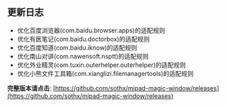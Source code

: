 ## 更新日志

- 优化百度浏览器(com.baidu.browser.apps)的适配规则
- 优化有医笔记(com.baidu.doctorbox)的适配规则
- 优化百度知道(com.baidu.iknow)的适配规则
- 优化南山对讲(com.nawensoft.nsptt)的适配规则
- 优化外业精灵(com.tuxin.outerhelper.outerhelper)的适配规则
- 优化小熊文件工具箱(com.xianglizi.filemanagertools)的适配规则




**完整版本请点击**: [https://github.com/sothx/mipad-magic-window/releases](https://github.com/sothx/mipad-magic-window/releases)